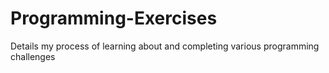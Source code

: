 # Programming-Exercises
Details my process of learning about and completing various programming challenges
